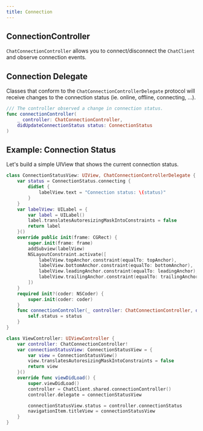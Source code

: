 ```yaml
---
title: Connection
---
```


## ConnectionController

`ChatConnectionController` allows you to connect/disconnect the `ChatClient` and observe connection events.

## Connection Delegate

Classes that conform to the `ChatConnectionControllerDelegate` protocol will receive changes to the connection status (ie. online, offline, connecting, ...).

```swift
/// The controller observed a change in connection status.
func connectionController(
    _ controller: ChatConnectionController,
    didUpdateConnectionStatus status: ConnectionStatus
)
```

## Example: Connection Status

Let's build a simple UIView that shows the current connection status.

```swift
class ConnectionStatusView: UIView, ChatConnectionControllerDelegate {
    var status = ConnectionStatus.connecting {
        didSet {
            labelView.text = "Connection status: \(status)"
        }
    }
    var labelView: UILabel = {
        var label = UILabel()
        label.translatesAutoresizingMaskIntoConstraints = false
        return label
    }()
    override public init(frame: CGRect) {
        super.init(frame: frame)
        addSubview(labelView)
        NSLayoutConstraint.activate([
            labelView.topAnchor.constraint(equalTo: topAnchor),
            labelView.bottomAnchor.constraint(equalTo: bottomAnchor),
            labelView.leadingAnchor.constraint(equalTo: leadingAnchor),
            labelView.trailingAnchor.constraint(equalTo: trailingAnchor)
        ])
    }
    required init?(coder: NSCoder) {
        super.init(coder: coder)
    }
    func connectionController(_ controller: ChatConnectionController, didUpdateConnectionStatus status: ConnectionStatus) {
        self.status = status
    }
}

class ViewController: UIViewController {
    var controller: ChatConnectionController!
    var connectionStatusView: ConnectionStatusView = {
        var view = ConnectionStatusView()
        view.translatesAutoresizingMaskIntoConstraints = false
        return view
    }()
    override func viewDidLoad() {
        super.viewDidLoad()
        controller = ChatClient.shared.connectionController()
        controller.delegate = connectionStatusView

        connectionStatusView.status = controller.connectionStatus
        navigationItem.titleView = connectionStatusView
    }
}
```